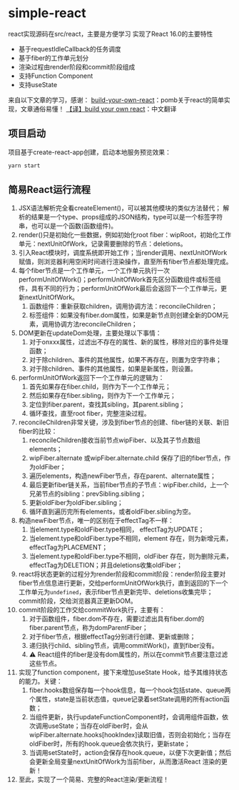 # simple-react

react实现源码在src/react，主要是方便学习
实现了React 16.0的主要特性
- 基于requestIdleCallback的任务调度
- 基于fiber的工作单元划分
- 渲染过程由render阶段和commit阶段组成
- 支持Function Component
- 支持useState

来自以下文章的学习，感谢：
[build-your-own-react](https://pomb.us/build-your-own-react/)：pomb关于react的简单实现，文章通俗易懂！
[【译】build your own react](https://juejin.cn/post/6884968140892176397)：中文翻译

## 项目启动

项目基于create-react-app创建，启动本地服务预览效果：
```js
yarn start
```

## 简易React运行流程

1. JSX语法解析完全看createElement()，可以被其他模块的类似方法替代；
解析的结果是一个type、props组成的JSON结构，type可以是一个标签字符串，也可以是一个函数(函数组件)。
2. render()只是初始化一些数据，例如初始化root fiber：wipRoot，初始化工作单元：nextUnitOfWork，记录需要删除的节点：deletions。
3. 引入React模块时，调度系统即开始工作；当render调用、nextUnitOfWork赋值，则浏览器利用空闲时间进行渲染操作，直至所有fiber节点都处理完成。
4. 每个fiber节点是一个工作单元，一个工作单元执行一次performUnitOfWork()；performUnitOfWork首先区分函数组件或标签组件，具有不同的行为；performUnitOfWork最后会返回下一个工作单元，更新nextUnitOfWork。
   1. 函数组件：重新获取children，调用协调方法：reconcileChildren；
   2. 标签组件：如果没有fiber.dom属性，如果是新节点则创建全新的DOM元素，调用协调方法reconcileChildren；
5. DOM更新在updateDom处理，主要处理以下事情：
   1. 对于onxxx属性，过滤出不存在的属性、新的属性，移除对应的事件处理函数；
   2. 对于除children、事件的其他属性，如果不再存在，则置为空字符串；
   3. 对于除children、事件的其他属性，如果是新属性，则设置。
6. performUnitOfWork返回下一个工作单元的逻辑为：
   1. 首先如果存在fiber.child，则作为下一个工作单元；
   2. 然后如果存在fiber.sibling，则作为下一个工作单元；
   3. 定位到fiber.parent，查找其sibling，其parent.sibling；
   4. 循环查找，直至root fiber，完整渲染过程。
7. reconcileChildren非常关键，涉及到fiber节点的创建、fiber链的关联、新旧fiber的比较：
   1. reconcileChildren接收当前节点wipFiber、以及其子节点数组elements；
   2. wipFiber.alternate 或wipFiber.alternate.child 保存了旧的fiber节点，作为oldFiber；
   3. 遍历elements，构造newFiber节点，存在parent、alternate属性；
   4. 最后更新fiber链关系，当前fiber节点的子节点：wipFiber.child，上一个兄弟节点的sibling：prevSibling.sibling；
   5. 更新oldFiber为oldFiber.sibling；
   6. 循环直到遍历完所有elements，或者oldFiber.sibling为空。
8. 构造newFiber节点，唯一的区别在于effectTag不一样：
   1. 当element.type和oldFiber.type相同， effectTag为UPDATE；
   2. 当element.type和oldFiber.type不相同，element 存在，则为新增元素， effectTag为PLACEMENT；
   3. 当element.type和oldFiber.type不相同，oldFiber 存在，则为删除元素，effectTag为DELETION；并且deletions收集oldFiber；
9. react将状态更新的过程分为render阶段和commit阶段：render阶段主要对fiber节点信息进行更新，交给performUnitOfWork执行，直到返回的下一个工作单元为`undefined`，表示fiber节点更新完毕、deletions收集完毕；commit阶段，交给浏览器真正更新DOM。
10. commit阶段的工作交给commitWork执行，主要有：
    1. 对于函数组件，fiber.dom不存在，需要过滤出具有fiber.dom的fiber.parent节点，称为domParentFiber；
    2. 对于fiber节点，根据effectTag分别进行创建、更新或删除；
    3. 递归执行child、sibling节点，调用commitWork()，直到fiber没有。
    4. ⚠️ React组件的fiber是没有dom属性的，所以在commit节点要注意过滤这些节点。
11. 实现了function component，接下来增加useState Hook，给予其维持状态的能力。关键：
    1. fiber.hooks数组保存每一个hook信息，每一个hook包括state、queue两个属性，state是当前状态值，queue记录着setState调用的所有action函数；
    2. 当组件更新，执行updateFunctionComponent时，会调用组件函数，依次调用useState；当存在oldFiber时，会从wipFiber.alternate.hooks[hookIndex]读取旧值，否则会初始化；当存在oldFiber时，所有的hook.queue会依次执行，更新state；
    3. 当调用setState时，action会保存在hook.queue，以便下次更新值；然后会更新全局变量nextUnitOfWork为当前fiber，从而激活React 渲染的更新！
12. 至此，实现了一个简易、完整的React渲染/更新流程！


